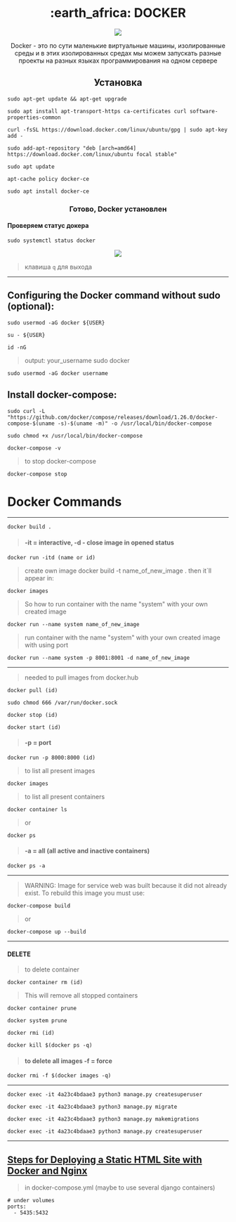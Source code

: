 <h1 align="center">
:earth_africa: DOCKER
</h1>  

<p align="center">
<img src="https://readme-typing-svg.herokuapp.com?color=3CBD3A&width=380&height=45&lines=Что+такое+Docker+?&center=true"></a>
</p>

<p align="center">
Docker - это по сути маленькие виртуальные машины, изолированные среды и в этих изолированных средах мы можем запускать разные проекты на разных языках программирования на одном сервере
</p>

<h2 align="center">
Установка
</h2>

```
sudo apt-get update && apt-get upgrade
```
```
sudo apt install apt-transport-https ca-certificates curl software-properties-common
```
```
curl -fsSL https://download.docker.com/linux/ubuntu/gpg | sudo apt-key add -
```
```
sudo add-apt-repository "deb [arch=amd64] https://download.docker.com/linux/ubuntu focal stable"
```
```
sudo apt update
```
```
apt-cache policy docker-ce  
```
```
sudo apt install docker-ce
```
<h3 align="center">
Готово, Docker установлен
</h3>

#### Проверяем статус докера
```
sudo systemctl status docker
```
<p align="center">
<img src="https://media.giphy.com/media/zFbzovmEHorfmvQmIR/giphy.gif">
</p>

> клавиша `q` для выхода
---
## Configuring the Docker command without sudo (optional):
```
sudo usermod -aG docker ${USER}
```
```
su - ${USER}
```
```
id -nG
```
>output:    your_username sudo docker
```
sudo usermod -aG docker username
```

## Install docker-compose:
```
sudo curl -L "https://github.com/docker/compose/releases/download/1.26.0/docker-compose-$(uname -s)-$(uname -m)" -o /usr/local/bin/docker-compose
```
```
sudo chmod +x /usr/local/bin/docker-compose
```
```
docker-compose -v
```
> to stop docker-compose
```
docker-compose stop
```
# Docker Commands
____
```
docker build .
```
> #### -it = interactive, -d - close image in opened status
```
docker run -itd (name or id)        
```
> create own image
docker build -t name_of_new_image .
> then it`ll appear in:
```
docker images
```
> So how to run container with the name "system" with your own created image
```
docker run --name system name_of_new_image
```
> run container with the name "system" with your own created image with using port
```
docker run --name system -p 8001:8001 -d name_of_new_image
```
____
> needed to pull images from docker.hub
```
docker pull (id)
```

```
sudo chmod 666 /var/run/docker.sock
```

```
docker stop (id)
```

```
docker start (id)
```
> #### -p = port
```
docker run -p 8000:8000 (id)      
```
> to list all present images
```
docker images
```
> to list all present containers
```
docker container ls 
```
> or
```
docker ps
```
> #### -a = all (all active and inactive containers)
```
docker ps -a                      
```
---
> WARNING: Image for service web was built because it did not already exist. To rebuild this image you must use:  
```
docker-compose build
```
> or
```
docker-compose up --build
```
___
#### DELETE
> to delete container
```
docker container rm (id)
```
> This will remove all stopped containers
```
docker contаiner prune
```
```
docker system prune
```
```
docker rmi (id)
```

```
docker kill $(docker ps -q)
```

> #### to delete all images  -f = force
```
docker rmi -f $(docker images -q)         
```
___
```
docker exec -it 4a23c4bdaae3 python3 manage.py createsuperuser
```
```
docker exec -it 4a23c4bdaae3 python3 manage.py migrate
```
```
docker exec -it 4a23c4bdaae3 python3 manage.py makemigrations
```
```
docker exec -it 4a23c4bdaae3 python3 manage.py createsuperuser
```
---
[Steps for Deploying a Static HTML Site with Docker and Nginx](https://www.dailysmarty.com/posts/steps-for-deploying-a-static-html-site-with-docker-and-nginx)
---
> in docker-compose.yml (maybe to use several django containers)
```
# under volumes
ports:
  - 5435:5432
```

